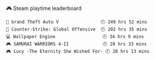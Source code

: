  <!-- steam-box start -->
🎮 Steam playtime leaderboard
```text
🚓 Grand Theft Auto V                🕘 249 hrs 52 mins
🔫 Counter-Strike: Global Offensive  🕘 202 hrs 35 mins
💻 Wallpaper Engine                  🕘 34 hrs 9 mins
🎮 SAMURAI WARRIORS 4-II             🕘 28 hrs 33 mins
🎮 Lucy -The Eternity She Wished For- 🕘 28 hrs 13 mins
```
<!-- Powered by https://github.com/YouEclipse/steam-box . -->
<!-- steam-box end -->